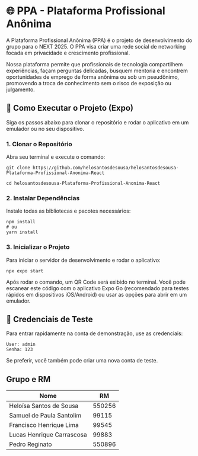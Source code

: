 # 🌐 PPA - Plataforma Profissional Anônima

A Plataforma Profissional Anônima (PPA) é o projeto de desenvolvimento do grupo para o NEXT 2025. O PPA visa criar uma rede social de networking focada em privacidade e crescimento profissional.

Nossa plataforma permite que profissionais de tecnologia compartilhem experiências, façam perguntas delicadas, busquem mentoria e encontrem oportunidades de emprego de forma anônima ou sob um pseudônimo, promovendo a troca de conhecimento sem o risco de exposição ou julgamento.

## 🚀 Como Executar o Projeto (Expo)

Siga os passos abaixo para clonar o repositório e rodar o aplicativo em um emulador ou no seu dispositivo.

### 1. Clonar o Repositório

Abra seu terminal e execute o comando:
```
git clone https://github.com/helosantosdesousa/helosantosdesousa-Plataforma-Profissional-Anonima-React

cd helosantosdesousa-Plataforma-Profissional-Anonima-React
```

### 2. Instalar Dependências

Instale todas as bibliotecas e pacotes necessários:
```
npm install
# ou
yarn install

```

### 3. Inicializar o Projeto

Para iniciar o servidor de desenvolvimento e rodar o aplicativo:
```
npx expo start
```


Após rodar o comando, um QR Code será exibido no terminal. Você pode escanear este código com o aplicativo Expo Go (recomendado para testes rápidos em dispositivos iOS/Android) ou usar as opções para abrir em um emulador.

## 🔑 Credenciais de Teste

Para entrar rapidamente na conta de demonstração, use as credenciais:

```
User: admin
Senha: 123
```

Se preferir, você também pode criar uma nova conta de teste.

## Grupo e RM
| Nome                      | RM     |
|---------------------------|--------|
| Heloísa Santos de Sousa   | 550256 |
| Samuel de Paula Santolim  | 99115  |
| Francisco Henrique Lima   | 99545  |
| Lucas Henrique Carrascosa | 99883  |
| Pedro Reginato            | 550896 |